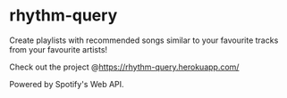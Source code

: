# rhythm-query
Create playlists with recommended songs similar to your favourite tracks from your favourite artists! 

Check out the project @https://rhythm-query.herokuapp.com/

Powered by Spotify's Web API.
